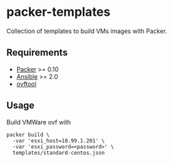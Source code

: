 packer-templates
================

Collection of templates to build VMs images with Packer.

Requirements
------------

- [Packer](https://www.packer.io/)    >= 0.10
- [Ansible](https://www.ansible.com/) >= 2.0
- [ovftool](https://www.vmware.com/support/developer/ovf/)

Usage
-----

Build VMWare ovf with

    packer build \
      -var 'esxi_host=10.99.1.201' \
      -var 'esxi_password=<password>' \
      templates/standard-centos.json
